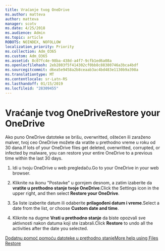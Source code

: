 ```yaml
---
title: Vraćanje tvog OneDrive
ms.author: matteva
author: matteva
manager: scotv
ms.date: 4/25/2018
ms.audience: Admin
ms.topic: article
ROBOTS: NOINDEX, NOFOLLOW
localization_priority: Priority
ms.collection: Adm_O365
ms.custom: Adm_O365
ms.assetid: 8c07fc4e-98ba-438d-a4f7-9cfb1ed6a08a
ms.openlocfilehash: 2eb2803f5f414302cf0bb8c88380746a3bca4bdf
ms.sourcegitcommit: d6ea5e9458a2b8ceaab3ac4bd483e1130b9a398a
ms.translationtype: MT
ms.contentlocale: sr-Latn-RS
ms.lasthandoff: 01/15/2019
ms.locfileid: "28309455"
---
```

# <a name="restore-your-onedrive"></a><span data-ttu-id="88e3c-102">Vraćanje tvog OneDrive</span><span class="sxs-lookup"><span data-stu-id="88e3c-102">Restore your OneDrive</span></span>

<span data-ttu-id="88e3c-103">Ako puno OneDrive datoteke se brišu, overwritted, oštećen ili zaraženo malver, tvoj ceo OneDrive možete da vratite u prethodno vreme u roku od 30 dana.</span><span class="sxs-lookup"><span data-stu-id="88e3c-103">If lots of your OneDrive files get deleted, overwritted, corrupted, or infected by malware, you can restore your entire OneDrive to a previous time within the last 30 days.</span></span>
  
1. <span data-ttu-id="88e3c-104">Idi u tvoju OneDrive u web pregledaču.</span><span class="sxs-lookup"><span data-stu-id="88e3c-104">Go to your OneDrive in your web browser.</span></span>
    
2. <span data-ttu-id="88e3c-105">Kliknite na ikonu "Postavke" u gornjem desnom, a zatim izaberite da **vratite u prethodno stanje tvoje OneDrive**.</span><span class="sxs-lookup"><span data-stu-id="88e3c-105">Click the Settings icon in the upper right, and then select **Restore your OneDrive**.</span></span>
    
3. <span data-ttu-id="88e3c-106">Sa liste izaberite datum ili odaberite **prilagođeni datum i vreme**.</span><span class="sxs-lookup"><span data-stu-id="88e3c-106">Select a date from the list, or choose **Custom date and time**.</span></span>
    
4. <span data-ttu-id="88e3c-107">Kliknite na dugme **Vrati u prethodno stanje** da biste opozvali sve aktivnosti nakon datuma koji ste izabrali.</span><span class="sxs-lookup"><span data-stu-id="88e3c-107">Click **Restore** to undo all the activities after the date you selected.</span></span> 
    
[<span data-ttu-id="88e3c-108">Dodatnu pomoć pomoću datoteke u prethodno stanje</span><span class="sxs-lookup"><span data-stu-id="88e3c-108">More help using Files Restore</span></span>](https://go.microsoft.com/fwlink/?linkid=872874)
  

